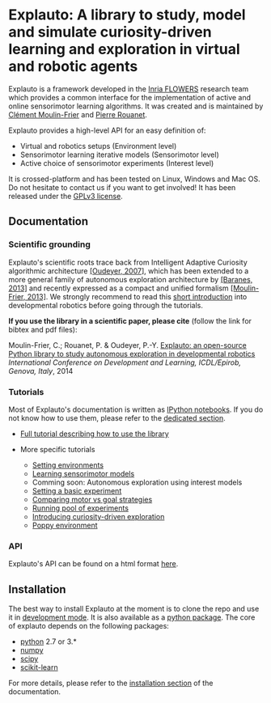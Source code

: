 # Explauto: A library to study, model and simulate curiosity-driven learning and exploration in virtual and robotic agents #

Explauto is a framework developed in the [Inria FLOWERS](https://flowers.inria.fr/) research team which provides a common interface for the implementation of active and online sensorimotor learning algorithms. It was created and is maintained by [Clément Moulin-Frier](https://flowers.inria.fr/clement_mf/) and [Pierre Rouanet](https://github.com/pierre-rouanet).

Explauto provides a high-level API for an easy definition of:

* Virtual and robotics setups (Environment level)
* Sensorimotor learning iterative models (Sensorimotor level)
* Active choice of sensorimotor experiments (Interest level)

It is crossed-platform and has been tested on Linux, Windows and Mac OS. Do not hesitate to contact us if you want to get involved! It has been released under the [GPLv3 license](http://www.gnu.org/copyleft/gpl.html).

## Documentation ##

### Scientific grounding ###


Explauto's scientific roots trace back from Intelligent Adaptive Curiosity algorithmic architecture [[Oudeyer, 2007]](http://hal.inria.fr/hal-00793610/en), which has been extended to a more general family of autonomous exploration architecture by [[Baranes, 2013]](http://www.pyoudeyer.com/ActiveGoalExploration-RAS-2013.pdf) and recently expressed as a compact and unified formalism [[Moulin-Frier, 2013]](http://hal.inria.fr/hal-00860641). We strongly recommend to read this [short introduction](http://flowersteam.github.io/explauto/about.html) into developmental robotics before going through the tutorials.

**If you use the library in a scientific paper, please cite** (follow the link for bibtex and pdf files):

Moulin-Frier, C.; Rouanet, P. & Oudeyer, P.-Y. [Explauto: an open-source Python library to study autonomous exploration in developmental robotics](http://hal.inria.fr/hal-01061708) *International Conference on Development and Learning, ICDL/Epirob, Genova, Italy*, 2014

### Tutorials ###

Most of Explauto's documentation is written as [IPython notebooks](http://ipython.org/notebook.html). If you do not know how to use them, please refer to the [dedicated section](http://flowersteam.github.io/explauto/notebook.html).

* [Full tutorial describing how to use the library](http://nbviewer.ipython.org/github/flowersteam/explauto/blob/master/notebook/full_tutorial.ipynb)

* More specific tutorials
    * [Setting environments](http://nbviewer.ipython.org/github/flowersteam/explauto/blob/master/notebook/setting_environments.ipynb)
    * [Learning sensorimotor models](http://nbviewer.ipython.org/github/flowersteam/explauto/blob/master/notebook/learning_sensorimotor_models.ipynb)
    * Comming soon: Autonomous exploration using interest models
    * [Setting a basic experiment](http://nbviewer.ipython.org/github/flowersteam/explauto/blob/master/notebook/setting_basic_experiment.ipynb)
    * [Comparing motor vs goal strategies](http://nbviewer.ipython.org/github/flowersteam/explauto/blob/master/notebook/comparing_motor_goal_stategies.ipynb)
    * [Running pool of experiments](http://nbviewer.ipython.org/github/flowersteam/explauto/blob/master/notebook/running_experiment_pool.ipynb)
    * [Introducing curiosity-driven exploration](http://nbviewer.ipython.org/github/flowersteam/explauto/blob/master/notebook/introducing_curiosity_learning.ipynb)
    * [Poppy environment](http://nbviewer.ipython.org/github/flowersteam/explauto/blob/master/notebook/poppy_environment.ipynb)

### API ###

Explauto's API can be found on a html format [here](http://flowersteam.github.io/explauto/).


## Installation ##

The best way to install Explauto at the moment is to clone the repo and use it in [development mode](http://flowersteam.github.io/explauto/installation.html#as-a-developer). It is also available as a [python package](https://pypi.python.org/pypi/explauto/). The core of explauto depends on the following packages:

* [python](http://www.python.org) 2.7 or 3.*
* [numpy](http://www.numpy.org)
* [scipy](http://www.scipy.org)
* [scikit-learn](http://scikit-learn.org/)

For more details, please refer to the [installation section](http://flowersteam.github.io/explauto/installation.html) of the documentation.
